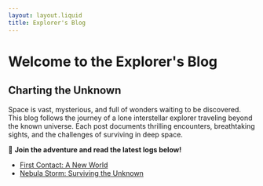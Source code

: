 ```yaml
---
layout: layout.liquid
title: Explorer's Blog
---
```


# Welcome to the Explorer's Blog  

## Charting the Unknown 

Space is vast, mysterious, and full of wonders waiting to be discovered. This blog follows the journey of a lone interstellar explorer traveling beyond the known universe. Each post documents thrilling encounters, breathtaking sights, and the challenges of surviving in deep space.  

🚀 **Join the adventure and read the latest logs below!**  

- [First Contact: A New World](/first-contact/)
- [Nebula Storm: Surviving the Unknown](/nebula-storm/)  
